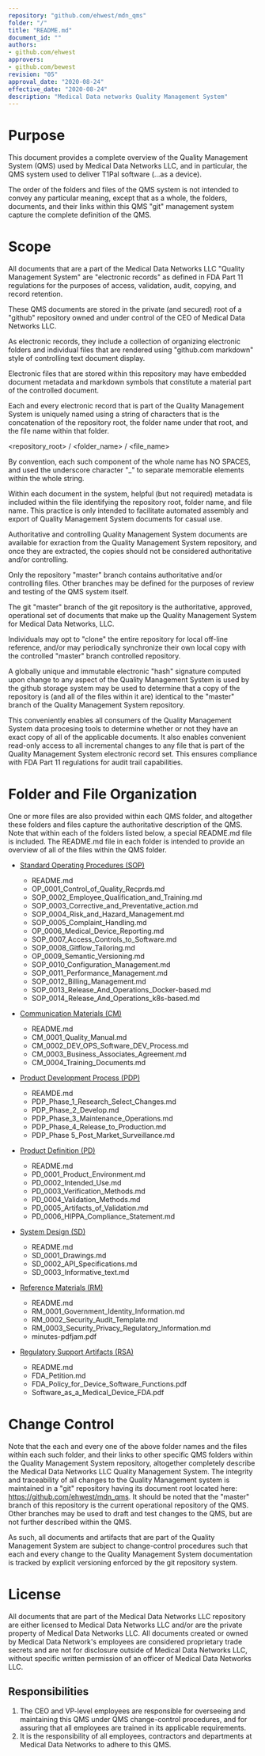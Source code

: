 ```yaml
---
repository: "github.com/ehwest/mdn_qms"
folder: "/"
title: "README.md"
document_id: ""
authors:
- github.com/ehwest
approvers:
- github.com/bewest
revision: "05"
approval_date: "2020-08-24"
effective_date: "2020-08-24"
description: "Medical Data networks Quality Management System"
---
```



# Purpose

This document provides a complete overview of the Quality Management System (QMS) used by Medical Data Networks LLC, and in particular, the QMS system used to deliver T1Pal software (...as a device).  

The order of the folders and files of the QMS system is not intended to convey any particular meaning, except that as a whole, the folders, documents, and their links within this QMS "git" management system capture the complete definition of the QMS.

# Scope

All documents that are a part of the Medical Data Networks LLC "Quality Management System" are "electronic records" as defined in FDA Part 11 regulations for the purposes of access, validation, audit, copying, and record retention. 

These QMS documents are stored in the private (and secured) root of a "github" repository owned and under control of the CEO of Medical Data Networks LLC. 

As electronic records, they include a collection of organizing electronic folders and individual files that are rendered using "github.com markdown" style of controlling text document display. 

Electronic files that are stored within this repository may have embedded document metadata and markdown symbols that constitute a material part of the controlled document.

Each and every electronic record that is part of the Quality Management System is uniquely named using a string of characters that is the concatenation of the repository root, the folder name under that root, and the file name within that folder.

<repository_root> / <folder_name> / <file_name>

By convention, each such component of the whole name has NO SPACES, and used the underscore character "_" to separate memorable elements within the whole string.

Within each document in the system, helpful (but not required) metadata is included within the file identifying the repository root, folder name, and file name. This practice is only intended to facilitate automated assembly and export of Quality Management System documents for casual use. 

Authoritative and controlling Quality Management System documents are available for exraction from the Quality Management System repository, and once they are extracted, the copies should not be considered authoritative and/or controlling. 

Only the repository "master" branch contains authoritative and/or controlling files.  Other branches may be defined for the purposes of review and testing of the QMS system itself.

The git "master" branch of the git repository is the authoritative, approved, operational set of documents that make up the Quality Management System for Medical Data Networks, LLC. 

Individuals may opt to "clone" the entire repository for local off-line reference, and/or may periodically synchronize their own local copy with the controlled "master" branch controlled repository.

A globally unique and immutable electronic "hash" signature computed upon change to any aspect of the Quality Management System is used by the github storage system may be used to determine that a copy of the repository is (and all of the files within it are) identical to the "master" branch of the Quality Management System repository. 

This conveniently enables all consumers of the Quality Management System data procesing tools to determine whether or not they have an exact copy of all of the applicable documents. It also enables convenient read-only access to all incremental changes to any file that is part of the Quality Management System electronic record set. This ensures compliance with FDA Part 11 regulations for audit trail capabilities.

# Folder and File Organization

One or more files are also provided within each  QMS folder, and altogether these folders and files capture the authoritative description of the QMS.  Note that within each of the folders listed below, a special README.md file is included.  The README.md file in each folder is intended to provide an overview of all of the files within the QMS folder.

  + [Standard Operating Procedures (SOP)](https://github.com/ehwest/mdn_qms/tree/master/SOP_Standard_Operating_Procedures)
    + README.md
    + OP_0001_Control_of_Quality_Recprds.md
    + SOP_0002_Employee_Qualification_and_Training.md
    + SOP_0003_Corrective_and_Preventative_action.md
    + SOP_0004_Risk_and_Hazard_Management.md
    + SOP_0005_Complaint_Handling.md
    + OP_0006_Medical_Device_Reporting.md
    + SOP_0007_Access_Controls_to_Software.md
    + SOP_0008_Gitflow_Tailoring.md
    + OP_0009_Semantic_Versioning.md
    + SOP_0010_Configuration_Management.md
    + SOP_0011_Performance_Management.md
    + SOP_0012_Billing_Management.md
    + SOP_0013_Release_And_Operations_Docker-based.md
    + SOP_0014_Release_And_Operations_k8s-based.md

  + [Communication Materials (CM)](https://github.com/ehwest/mdn_qms/tree/master/CM_Communication_Materials)
    + README.md
    + CM_0001_Quality_Manual.md
    + CM_0002_DEV_OPS_Software_DEV_Process.md
    + CM_0003_Business_Associates_Agreement.md
    + CM_0004_Training_Documents.md

  + [Product Development Process (PDP)](https://github.com/ehwest/mdn_qms/tree/master/PDP_Product_Development_Process)
    + REAMDE.md
    + PDP_Phase_1_Research_Select_Changes.md
    + PDP_Phase_2_Develop.md
    + PDP_Phase_3_Maintenance_Operations.md
    + PDP_Phase_4_Release_to_Production.md
    + PDP_Phase 5_Post_Market_Surveillance.md

  + [Product Definition (PD)](https://github.com/ehwest/mdn_qms/tree/master/PD_Product_Definition)
    + README.md
    + PD_0001_Product_Environment.md
    + PD_0002_Intended_Use.md
    + PD_0003_Verification_Methods.md
    + PD_0004_Validation_Methods.md
    + PD_0005_Artifacts_of_Validation.md
    + PD_0006_HIPPA_Compliance_Statement.md

  + [System Design (SD)](https://github.com/ehwest/mdn_qms/tree/master/SD_System_Design)
    + README.md
    + SD_0001_Drawings.md
    + SD_0002_API_Specifications.md
    + SD_0003_Informative_text.md

  + [Reference Materials (RM)](https://github.com/ehwest/mdn_qms/tree/master/RM_Reference_Material)
    + README.md
    + RM_0001_Government_Identity_Information.md
    + RM_0002_Security_Audit_Template.md
    + RM_0003_Security_Privacy_Regulatory_Information.md
    + minutes-pdfjam.pdf

  + [Regulatory Support Artifacts (RSA)](https://github.com/ehwest/mdn_qms/tree/master/RSA_Regulatory_Support_Artifacts)

    + README.md
    + FDA_Petition.md
    + FDA_Policy_for_Device_Software_Functions.pdf
    + Software_as_a_Medical_Device_FDA.pdf

# Change Control

Note that the each and every one of the above folder names and the files within each such folder, and their links to other specific QMS folders within the Quality Management System repository,  altogether completely describe the Medical Data Networks LLC Quality Management System.  The integrity and traceability of all changes to the Quality Management system is maintained in a "git" repository having its document root located here:  https://github.com/ehwest/mdn_qms. It should be noted that the "master" branch of this repository is the current operational repository of the QMS.  Other branches may be used to draft and test changes to the QMS, but are not further described within the QMS.

As such, all documents and artifacts that are part of the Quality Management System are subject to change-control procedures such that each and every change to the Quality Management System documentation is tracked by explicit versioning enforced by the git repository system.

# License
All documents that are part of the Medical Data Networks LLC repository are either licensed to Medical Data Networks LLC and/or are the private property of Medical Data Networks LLC. All documents created or owned by Medical Data Network's employees are considered proprietary trade secrets and are not for disclosure outside of Medical Data Networks LLC, without specific written permission of an officer of Medical Data Networks LLC.


## Responsibilities

1. The CEO and VP-level employees are responsible for overseeing and maintaining this QMS under QMS change-control procedures, and for assuring that all employees are trained in its applicable requirements.
2. It is the responsibility of all employees, contractors and departments at Medical Data Networks to adhere to this QMS.

